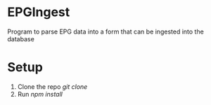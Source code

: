 # EPGIngest
Program to parse EPG data into a form that can be ingested into the database
# Setup
1. Clone the repo _git clone_
2. Run _npm install_
